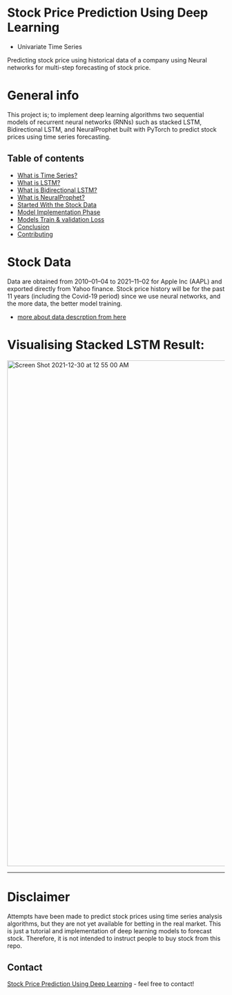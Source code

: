 # Stock Price Prediction Using Deep Learning 

* Univariate Time Series

Predicting stock price using historical data of a company using Neural networks for multi-step forecasting of stock price.

# General info
This project is; to implement deep learning algorithms two sequential models of recurrent neural networks (RNNs) such as stacked LSTM, Bidirectional LSTM, and NeuralProphet built with PyTorch to predict stock prices using time series forecasting.

## Table of contents
* [What is Time Series?](#project-info)
* [What is LSTM?](#questions)
* [What is Bidirectional LSTM?](#why-riddet-topic-modeling)
* [What is NeuralProphet?](#tools)
* [Started With the Stock Data](#screenshots)
* [Model Implementation Phase](#status)
* [Models Train & validation Loss](#contact)
* [Conclusion](#license)
* [Contributing](#contributing)
 
# Stock Data
Data are obtained from 2010–01–04 to 2021–11–02 for Apple Inc (AAPL) and exported directly from Yahoo finance. Stock price history will be for the past 11 years (including the Covid-19 period) since we use neural networks, and the more data, the better model training.
* [more about data descrption from here](https://github.com/A-safarji/Time-series-deep-learning/tree/main/Date)

# Visualising Stacked LSTM Result: 

<img width="1168" alt="Screen Shot 2021-12-30 at 12 55 00 AM" src="https://user-images.githubusercontent.com/20365333/147840307-fc424501-ddf3-4ca0-a58f-e5479ad6bb84.png">



------------
# Disclaimer
Attempts have been made to predict stock prices using time series analysis algorithms, but they are not yet available for betting in the real market. This is just a tutorial and implementation of deep learning models to forecast stock. Therefore, it is not intended to instruct people to buy stock from this repo.

## Contact


[Stock Price Prediction Using Deep Learning](https://github.com/A-safarji) - feel free to contact!
